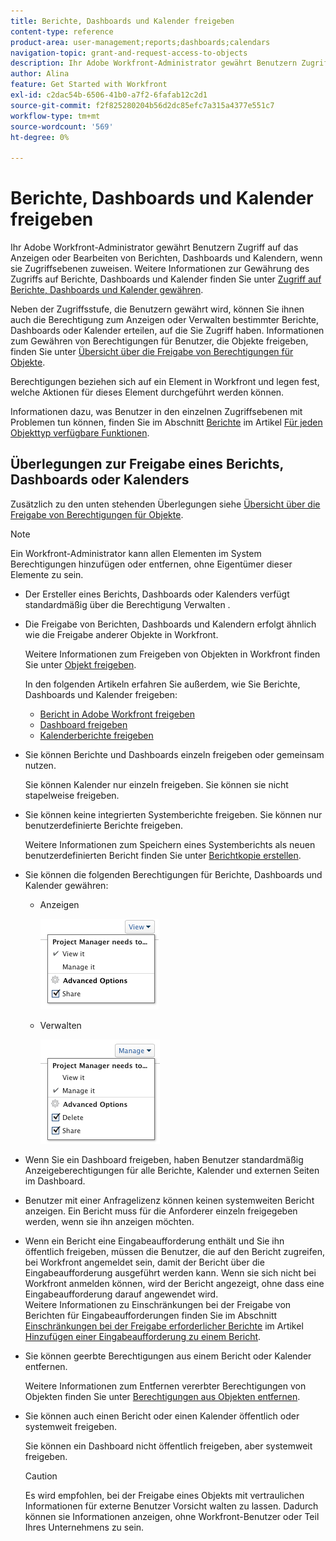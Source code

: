 ```yaml
---
title: Berichte, Dashboards und Kalender freigeben
content-type: reference
product-area: user-management;reports;dashboards;calendars
navigation-topic: grant-and-request-access-to-objects
description: Ihr Adobe Workfront-Administrator gewährt Benutzern Zugriff auf das Anzeigen oder Bearbeiten von Berichten, Dashboards und Kalendern, wenn sie Zugriffsebenen zuweisen. Weitere Informationen zur Gewährung des Zugriffs auf Berichte, Dashboards und Kalender finden Sie unter Zugriff auf Berichte, Dashboards und Kalender gewähren .
author: Alina
feature: Get Started with Workfront
exl-id: c2dac54b-6506-41b0-a7f2-6fafab12c2d1
source-git-commit: f2f825280204b56d2dc85efc7a315a4377e551c7
workflow-type: tm+mt
source-wordcount: '569'
ht-degree: 0%

---
```


# Berichte, Dashboards und Kalender freigeben

Ihr Adobe Workfront-Administrator gewährt Benutzern Zugriff auf das Anzeigen oder Bearbeiten von Berichten, Dashboards und Kalendern, wenn sie Zugriffsebenen zuweisen. Weitere Informationen zur Gewährung des Zugriffs auf Berichte, Dashboards und Kalender finden Sie unter [Zugriff auf Berichte, Dashboards und Kalender gewähren](../../administration-and-setup/add-users/configure-and-grant-access/grant-access-reports-dashboards-calendars.md).

Neben der Zugriffsstufe, die Benutzern gewährt wird, können Sie ihnen auch die Berechtigung zum Anzeigen oder Verwalten bestimmter Berichte, Dashboards oder Kalender erteilen, auf die Sie Zugriff haben. Informationen zum Gewähren von Berechtigungen für Benutzer, die Objekte freigeben, finden Sie unter [Übersicht über die Freigabe von Berechtigungen für Objekte](../../workfront-basics/grant-and-request-access-to-objects/sharing-permissions-on-objects-overview.md).

Berechtigungen beziehen sich auf ein Element in Workfront und legen fest, welche Aktionen für dieses Element durchgeführt werden können.

Informationen dazu, was Benutzer in den einzelnen Zugriffsebenen mit Problemen tun können, finden Sie im Abschnitt [Berichte](../../administration-and-setup/add-users/access-levels-and-object-permissions/functionality-available-for-each-object-type.md#reports) im Artikel [Für jeden Objekttyp verfügbare Funktionen](../../administration-and-setup/add-users/access-levels-and-object-permissions/functionality-available-for-each-object-type.md).

## Überlegungen zur Freigabe eines Berichts, Dashboards oder Kalenders

Zusätzlich zu den unten stehenden Überlegungen siehe [Übersicht über die Freigabe von Berechtigungen für Objekte](../../workfront-basics/grant-and-request-access-to-objects/sharing-permissions-on-objects-overview.md).

>[!NOTE]
>
>Ein Workfront-Administrator kann allen Elementen im System Berechtigungen hinzufügen oder entfernen, ohne Eigentümer dieser Elemente zu sein.

* Der Ersteller eines Berichts, Dashboards oder Kalenders verfügt standardmäßig über die Berechtigung Verwalten .
* Die Freigabe von Berichten, Dashboards und Kalendern erfolgt ähnlich wie die Freigabe anderer Objekte in Workfront.

   Weitere Informationen zum Freigeben von Objekten in Workfront finden Sie unter [Objekt freigeben](../../workfront-basics/grant-and-request-access-to-objects/share-an-object.md).

   In den folgenden Artikeln erfahren Sie außerdem, wie Sie Berichte, Dashboards und Kalender freigeben:

   * [Bericht in Adobe Workfront freigeben](../../reports-and-dashboards/reports/creating-and-managing-reports/share-report.md)
   * [Dashboard freigeben](../../reports-and-dashboards/dashboards/creating-and-managing-dashboards/share-dashboard.md)
   * [Kalenderberichte freigeben](../../reports-and-dashboards/reports/calendars/share-a-calendar-report.md)

* Sie können Berichte und Dashboards einzeln freigeben oder gemeinsam nutzen.

   Sie können Kalender nur einzeln freigeben. Sie können sie nicht stapelweise freigeben.

* Sie können keine integrierten Systemberichte freigeben. Sie können nur benutzerdefinierte Berichte freigeben.

   Weitere Informationen zum Speichern eines Systemberichts als neuen benutzerdefinierten Bericht finden Sie unter [Berichtkopie erstellen](../../reports-and-dashboards/reports/creating-and-managing-reports/create-copy-report.md).

* Sie können die folgenden Berechtigungen für Berichte, Dashboards und Kalender gewähren:

   * Anzeigen

      ![](assets/screen-shot-2014-01-22-at-10.19.55-am.png)

   * Verwalten

      ![](assets/screen-shot-2014-01-22-at-10.20.13-am.png)

* Wenn Sie ein Dashboard freigeben, haben Benutzer standardmäßig Anzeigeberechtigungen für alle Berichte, Kalender und externen Seiten im Dashboard.
* Benutzer mit einer Anfragelizenz können keinen systemweiten Bericht anzeigen. Ein Bericht muss für die Anforderer einzeln freigegeben werden, wenn sie ihn anzeigen möchten.
* Wenn ein Bericht eine Eingabeaufforderung enthält und Sie ihn öffentlich freigeben, müssen die Benutzer, die auf den Bericht zugreifen, bei Workfront angemeldet sein, damit der Bericht über die Eingabeaufforderung ausgeführt werden kann. Wenn sie sich nicht bei Workfront anmelden können, wird der Bericht angezeigt, ohne dass eine Eingabeaufforderung darauf angewendet wird.\
   Weitere Informationen zu Einschränkungen bei der Freigabe von Berichten für Eingabeaufforderungen finden Sie im Abschnitt [Einschränkungen bei der Freigabe erforderlicher Berichte](../../reports-and-dashboards/reports/creating-and-managing-reports/add-prompt-report.md#limitations-of-running-public-prompted-reports) im Artikel [Hinzufügen einer Eingabeaufforderung zu einem Bericht](../../reports-and-dashboards/reports/creating-and-managing-reports/add-prompt-report.md).

* Sie können geerbte Berechtigungen aus einem Bericht oder Kalender entfernen.

   Weitere Informationen zum Entfernen vererbter Berechtigungen von Objekten finden Sie unter [Berechtigungen aus Objekten entfernen](../../workfront-basics/grant-and-request-access-to-objects/remove-permissions-from-objects.md).

* Sie können auch einen Bericht oder einen Kalender öffentlich oder systemweit freigeben.

   Sie können ein Dashboard nicht öffentlich freigeben, aber systemweit freigeben.

   >[!CAUTION]
   >
   >Es wird empfohlen, bei der Freigabe eines Objekts mit vertraulichen Informationen für externe Benutzer Vorsicht walten zu lassen. Dadurch können sie Informationen anzeigen, ohne Workfront-Benutzer oder Teil Ihres Unternehmens zu sein.
